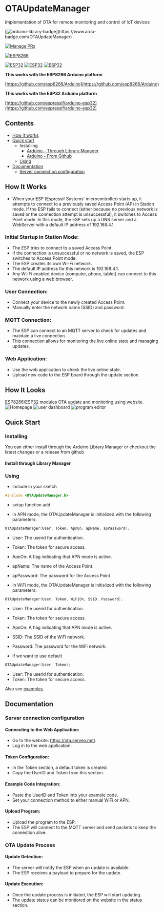 # OTAUpdateManager
Implementation of OTA for remote monitoring and control of IoT devices

[![arduino-library-badge](https://www.ardu-badge.com/badge/OTAUpdateManager.svg?)](https://www.ardu-badge.com/OTAUpdateManager)

[![Manage PRs](https://github.com/arduino/library-registry/actions/workflows/manage-prs.yml/badge.svg)](https://github.com/arduino/library-registry/actions/workflows/manage-prs.yml)

[![ESP8266](https://img.shields.io/badge/ESP-8266-000000.svg?longCache=true&style=flat&colorA=CC101F)](https://www.espressif.com/en/products/socs/esp8266)

[![ESP32](https://img.shields.io/badge/ESP-32-000000.svg?longCache=true&style=flat&colorA=CC101F)](https://www.espressif.com/en/products/socs/esp32)
[![ESP32](https://img.shields.io/badge/ESP-32S2-000000.svg?longCache=true&style=flat&colorA=CC101F)](https://www.espressif.com/en/products/socs/esp32-s2)
[![ESP32](https://img.shields.io/badge/ESP-32C3-000000.svg?longCache=true&style=flat&colorA=CC101F)](https://www.espressif.com/en/products/socs/esp32-c3)


**This works with the ESP8266 Arduino platform**

[https://github.com/esp8266/Arduino](https://github.com/esp8266/Arduino)

**This works with the ESP32 Arduino platform** 

[https://github.com/espressif/arduino-esp32](https://github.com/espressif/arduino-esp32)


## Contents
 - [How it works](#how-it-works)
 - [Quick start](#quick-start)
   - Installing
     - [Arduino - Through Library Manager](#install-through-library-manager)
     - [Arduino - From Github](#checkout-from-github)
   - [Using](#using)
 - [Documentation](#documentation)
   - [Server connection configuration](#Server-connection-configuration)

## How It Works
- When your ESP (Espressif Systems' microcontroller) starts up, it attempts to connect to a previously saved Access Point (AP) in Station mode. If the ESP fails to connect (either because no previous network is saved or the connection attempt is unsuccessful), it switches to Access Point mode. In this mode, the ESP sets up a DNS server and a WebServer with a default IP address of 192.168.4.1.

### Initial Startup in Station Mode:
- The ESP tries to connect to a saved Access Point.
- If the connection is unsuccessful or no network is saved, the ESP switches to Access Point mode.
- The ESP creates its own Wi-Fi network.
- The default IP address for this network is 192.168.4.1.
- Any Wi-Fi enabled device (computer, phone, tablet) can connect to this network using a web browser.

### User Connection:
- Connect your device to the newly created Access Point.
- Manually enter the network name (SSID) and password.

### MQTT Connection:
- The ESP can connect to an MQTT server to check for updates and maintain a live connection.
- This connection allows for monitoring the live online state and managing updates.

### Web Application:
- Use the web application to check the live online state.
- Upload new code to the ESP board through the update section.

## How It Looks
ESP8266/ESP32 modules OTA update and monitoring using [website](https://ota.serveo.net/).
![Homepage](https://i.imgur.com/3LIUSZR.png) ![user dashboard](https://i.imgur.com/sccSpXp.png) ![program editor](https://i.imgur.com/NzAXmK6.png)

## Quick Start

### Installing
You can either install through the Arduino Library Manager or checkout the latest changes or a release from github

#### Install through Library Manager

### Using
- Include in your sketch
```cpp
#include <OTAUpdateManager.h>          
```

- setup function add

- In APN mode, the OTAUpdateManager is initialized with the following parameters:
```cpp
OTAUpdateManager(User, Token, ApnOn, apName, apPassword);
```
- User: The userid for authentication.
- Token: The token for secure access.
- ApnOn: A flag indicating that APN mode is active.
- apName: The name of the Access Point.
- apPassword: The password for the Access Point


- In WiFi mode, the OTAUpdateManager is initialized with the following parameters:
```cpp
OTAUpdateManager(User, Token, WiFiOn, SSID, Password);
```
- User: The userid for authentication.
- Token: The token for secure access.
- ApnOn: A flag indicating that APN mode is active.
- SSID: The SSID of the WiFi network.
- Password: The password for the WiFi network.

- if we want to use default
```cpp
OTAUpdateManager(User, Token);
```
- User: The userid for authentication.
- Token: The token for secure access.

Also see [examples](https://github.com/raghulrajg/OTAUpdateManager/tree/master/examples).

## Documentation

### Server connection configuration

#### Connecting to the Web Application:
- Go to the website: https://ota.serveo.net/.
- Log in to the web application.

#### Token Configuration:
- In the Token section, a default token is created.
- Copy the UserID and Token from this section.

#### Example Code Integration:
- Paste the UserID and Token into your example code.
- Set your connection method to either manual WiFi or APN.

#### Upload Program:
- Upload the program to the ESP.
- The ESP will connect to the MQTT server and send packets to keep the connection alive.

### OTA Update Process

#### Update Detection:
- The server will notify the ESP when an update is available.
- The ESP receives a payload to prepare for the update.
 
#### Update Execution:
- Once the update process is initiated, the ESP will start updating.
- The update status can be monitored on the website in the status section.
